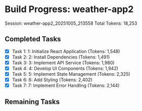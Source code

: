 # Build Progress: weather-app2
Session: weather-app2_20251005_213558
Total Tokens: 18,253

## Completed Tasks
- [x] Task 1: 1: Initialize React Application (Tokens: 1,548)
- [x] Task 2: 2: Install Dependencies (Tokens: 1,491)
- [x] Task 3: 3: Implement API Service (Tokens: 1,980)
- [x] Task 4: 4: Develop UI Components (Tokens: 1,942)
- [x] Task 5: 5: Implement State Management (Tokens: 2,325)
- [x] Task 6: 6: Add Styling (Tokens: 2,402)
- [x] Task 7: 7: Implement Error Handling (Tokens: 2,144)

## Remaining Tasks
